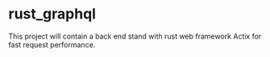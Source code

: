 # rust_graphql

This project will contain a back end stand with rust web framework Actix for fast request performance. 

